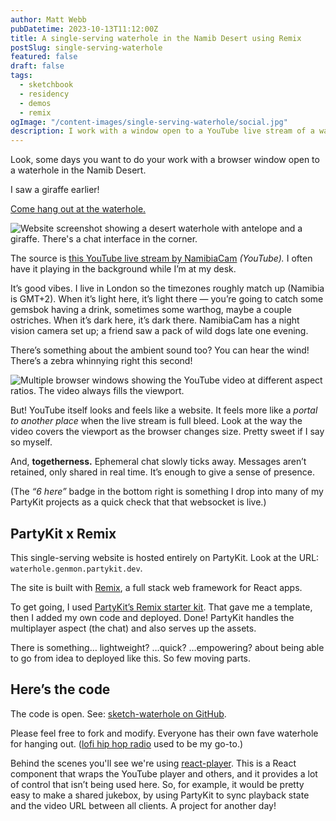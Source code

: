 ```yaml
---
author: Matt Webb
pubDatetime: 2023-10-13T11:12:00Z
title: A single-serving waterhole in the Namib Desert using Remix
postSlug: single-serving-waterhole
featured: false
draft: false
tags:
  - sketchbook
  - residency
  - demos
  - remix
ogImage: "/content-images/single-serving-waterhole/social.jpg"
description: I work with a window open to a YouTube live stream of a waterhole in Namibia, animals and all. Now it’s multiplayer and hosted on PartyKit using the Remix starter kit.
---
```


Look, some days you want to do your work with a browser window open to a waterhole in the Namib Desert.

I saw a giraffe earlier!

[Come hang out at the waterhole.](https://waterhole.genmon.partykit.dev/)

![Website screenshot showing a desert waterhole with antelope and a giraffe. There's a chat interface in the corner.](/content-images/single-serving-waterhole/waterhole.jpg)

The source is [this YouTube live stream by NamibiaCam](https://www.youtube.com/watch?v=ydYDqZQpim8) _(YouTube)._ I often have it playing in the background while I’m at my desk.

It’s good vibes. I live in London so the timezones roughly match up (Namibia is GMT+2). When it’s light here, it’s light there — you’re going to catch some gemsbok having a drink, sometimes some warthog, maybe a couple ostriches. When it’s dark here, it’s dark there. NamibiaCam has a night vision camera set up; a friend saw a pack of wild dogs late one evening.

There’s something about the ambient sound too? You can hear the wind! There’s a zebra whinnying right this second!

![Multiple browser windows showing the YouTube video at different aspect ratios. The video always fills the viewport.](/content-images/single-serving-waterhole/tiled.jpg)

But! YouTube itself looks and feels like a website. It feels more like a _portal to another place_ when the live stream is full bleed. Look at the way the video covers the viewport as the browser changes size. Pretty sweet if I say so myself.

And, **togetherness.** Ephemeral chat slowly ticks away. Messages aren’t retained, only shared in real time. It’s enough to give a sense of presence.

(The _“6 here”_ badge in the bottom right is something I drop into many of my PartyKit projects as a quick check that that websocket is live.)

## PartyKit x Remix

This single-serving website is hosted entirely on PartyKit. Look at the URL: `waterhole.genmon.partykit.dev`.

The site is built with [Remix](https://remix.run/), a full stack web framework for React apps.

To get going, I used [PartyKit’s Remix starter kit](https://github.com/partykit/remix-starter). That gave me a template, then I added my own code and deployed. Done! PartyKit handles the multiplayer aspect (the chat) and also serves up the assets.

There is something… lightweight? …quick? …empowering? about being able to go from idea to deployed like this. So few moving parts.

## Here’s the code

The code is open. See: [sketch-waterhole on GitHub](https://github.com/partykit/sketch-waterhole).

Please feel free to fork and modify. Everyone has their own fave waterhole for hanging out. ([lofi hip hop radio](https://www.youtube.com/watch?v=jfKfPfyJRdk) used to be my go-to.)

Behind the scenes you'll see we're using [react-player](https://github.com/CookPete/react-player). This is a React component that wraps the YouTube player and others, and it provides a lot of control that isn’t being used here. So, for example, it would be pretty easy to make a shared jukebox, by using PartyKit to sync playback state and the video URL between all clients. A project for another day!
